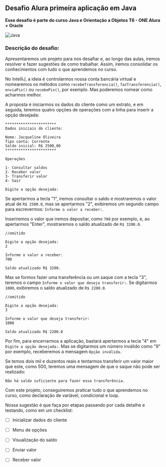 ## Desafio Alura primeira aplicação em Java

**Esse desafio é parte do curso Java e Orientação a Objetos T6 - ONE Alura + Oracle**

![Java](https://img.shields.io/badge/java-%23ED8B00.svg?style=for-the-badge&logo=openjdk&logoColor=white) 

### Descrição do desafio:

Apresentaremos um projeto para nos desafiar e, ao longo das aulas, iremos resolver e fazer sugestões de como trabalhar. Assim, iremos consolidar os conhecimentos com tudo o que aprendemos no curso.

No IntelliJ, a ideia é controlarmos nossa conta bancária virtual e nomearemos os métodos como `recebeTransferencia()`, `fazTransferencia()`, `enviaPix()` ou `recebePix()`, por exemplo. Mas poderemos nomear como acharmos melhor.

A proposta é iniciarmos os dados do cliente como um extrato, e em seguida, teremos quatro opções de operações com a linha para inserir a opção desejada:

```
***********************
Dados iniciais do cliente:

Nome: Jacqueline Oliveira
Tipo conta: Corrente
Saldo inicial: R$ 2500,00
***********************

Operações

1- Consultar saldos
2- Receber valor
3- Transferir valor
4- Sair

Digite a opção desejada:
```
Se apertarmos a tecla "1", iremos consultar o saldo e mostraremos o valor atual de `R$ 2500.0`, mas se apertarmos "2", exibiremos um segundo campo para escrevermos: `Informe o valor a receber:`.

Inseriremos o valor que iremos depositar, como `700` por exemplo, e, ao apertarmos "Enter", mostraremos o saldo atualizado de `R$ 3200.0`.
```
//omitido

Digite a opção desejada:
2

Informe o valor a receber:
700

Saldo atualizado R$ 3200.
```

Mas se formos fazer uma transferência ou um saque com a tecla "3", teremos o campo `Informe o valor que deseja transferir:`. Se digitarmos `1000`, exibiremos o saldo atualizado de `R$ 2200.0`.
```
//omitido

Digite a opção desejada:
3

Informe o valor que deseja transferir:
1000

Saldo atualizado R$ 2200.0
```
Por fim, para encerrarmos a aplicação, bastará apertarmos a tecla "4" em `Digite a opção desejada:`. Mas se digitarmos um número inválido como "9" por exemplo, receberemos a mensagem `Opção inválida.`

Se temos dois mil e duzentos reais e tentarmos transferir um valor maior que este, como 500, teremos uma mensagem de que o saque não pode ser realizado:

`Não há saldo suficiente para fazer essa transferência.`

Com este projeto, conseguiremos praticar tudo o que aprendemos no curso, como declaração de variável, condicional e loop.

Nossa sugestão é que faça por etapas passando por cada detalhe e testando, como em um checklist:

- [ ] Inicializar dados do cliente
- [ ] Menu de opções
- [ ] Visualização do saldo
- [ ] Enviar valor
- [ ] Receber valor

